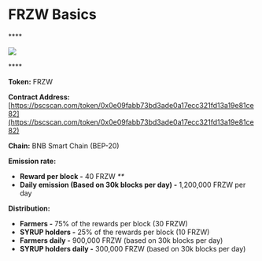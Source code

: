 # FRZW Basics

\*\*\*\*

![](../.gitbook/assets/group-501.png)

\*\*\*\*

**Token:** FRZW

**Contract Address:** [https://bscscan.com/token/0x0e09fabb73bd3ade0a17ecc321fd13a19e81ce82](https://bscscan.com/token/0x0e09fabb73bd3ade0a17ecc321fd13a19e81ce82)

**Chain:** BNB Smart Chain \(BEP-20\)

**Emission rate:**

* **Reward per block -**  40 FRZW                                                                                                       _\*\*_
* **Daily emission \(Based on 30k blocks per day\) -**  1,200,000 FRZW per day

**Distribution:**

* **Farmers -** 75% of the rewards per block \(30 FRZW\)
* **SYRUP holders -** 25% of the rewards per block \(10 FRZW\)
* **Farmers daily -** 900,000 FRZW \(based on 30k blocks per day\)
* **SYRUP holders daily -** 300,000 FRZW \(based on 30k blocks per day\)

